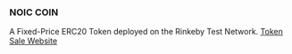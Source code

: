 ### NOIC COIN
A Fixed-Price ERC20 Token deployed on the Rinkeby Test Network.
[Token Sale Website](https://sadashaykanungo.github.io/NoicCoin/)
